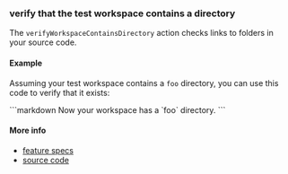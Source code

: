 ### verify that the test workspace contains a directory

The `verifyWorkspaceContainsDirectory` action checks links to folders in your source code.


#### Example

Assuming your test workspace contains a
<a class="textRunner_createDirectory">`foo`</a>
directory,
you can use this code to verify that it exists:

<a class="textRunner_runMarkdownInTextrun">
```markdown
<a class="textRunner_verifyWorkspaceContainsDirectory">
  Now your workspace has a `foo` directory.
</a>
```
</a>


#### More info

- [feature specs](../../features/actions/built-in/verify-source-contains-directory/verify-source-contains-directory.feature)
- [source code](../../src/actions/built-in/verify-source-contains-directory.ls)
